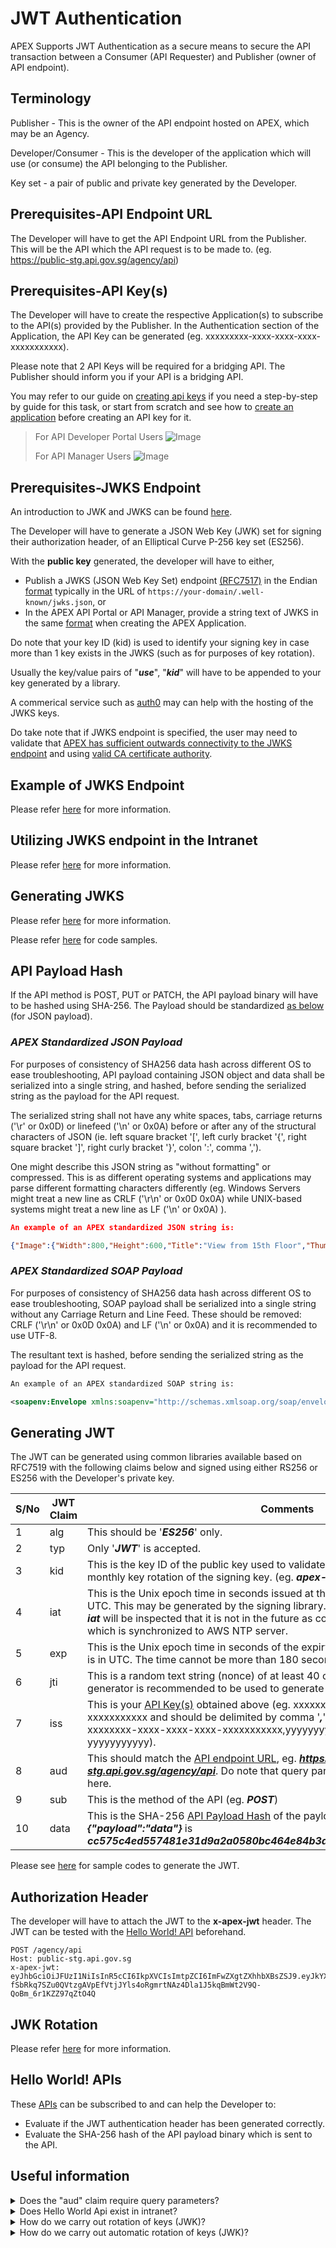 # JWT Authentication

APEX Supports JWT Authentication as a secure means to secure the API transaction between a Consumer (API Requester) and Publisher (owner of API endpoint).

## Terminology

Publisher - This is the owner of the API endpoint hosted on APEX, which may be an Agency.

Developer/Consumer - This is the developer of the application which will use (or consume) the API belonging to the Publisher.

Key set - a pair of public and private key generated by the Developer.

## Prerequisites-API Endpoint URL

The Developer will have to get the API Endpoint URL from the Publisher. This will be the API which the API request is to be made to. (eg. <https://public-stg.api.gov.sg/agency/api>)

## Prerequisites-API Key(s)

The Developer will have to create the respective Application(s) to subscribe to the API(s) provided by the Publisher. In the Authentication section of the Application, the API Key can be generated (eg. xxxxxxxxx-xxxx-xxxx-xxxx-xxxxxxxxxxx).

Please note that 2 API Keys will be required for a bridging API. The Publisher should inform you if your API is a bridging API.

You may refer to our guide on [creating api keys](sections/consuming/api-keys) if you need a step-by-step by guide for this task, or start from scratch and see how to [create an application](sections/consuming/create-application) before creating an API key for it.

> For API Developer Portal Users ![Image](./_assets/api-key-portal-3.png)
>
> For API Manager Users ![Image](./_assets/api-key-manager-1.png)

## Prerequisites-JWKS Endpoint

An introduction to JWK and JWKS can be found [here](sections/auth/jwks).

The Developer will have to generate a JSON Web Key (JWK) set for signing their authorization header, of an Elliptical Curve P-256 key set (ES256).

With the **public key** generated, the developer will have to either,

- Publish a JWKS (JSON Web Key Set) endpoint [(RFC7517)](https://www.rfc-editor.org/rfc/rfc7517#appendix-A.1) in the Endian [format](#example-of-jwks) typically in the URL of `https://your-domain/.well-known/jwks.json`, or
- In the APEX API Portal or API Manager, provide a string text of JWKS in the same [format](#example-of-jwks) when creating the APEX Application.

Do note that your key ID (kid) is used to identify your signing key in case more than 1 key exists in the JWKS (such as for purposes of key rotation).

Usually the key/value pairs of "**_use_**", "**_kid_**" will have to be appended to your key generated by a library.

A commerical service such as [auth0](https://auth0.com/docs/secure/tokens/json-web-tokens/json-web-key-sets#:~:text=The%20JSON%20Web%20Key%20Set,signing%20JWTs%3A%20RS256%20and%20HS256.) may can help with the hosting of the JWKS keys.

Do take note that if JWKS endpoint is specified, the user may need to validate that [APEX has sufficient outwards connectivity to the JWKS endpoint](sections/troubleshooting/network) and using [valid CA certificate authority](sections/faqs/trusted-cert-authorities).

## Example of JWKS Endpoint

Please refer [here](sections/auth/jwks#example-of-jwks-endpoint) for more information.

## Utilizing JWKS endpoint in the Intranet

Please refer [here](sections/auth/jwks#utilizing-jwks-endpoint-in-the-intranet) for more information.

## Generating JWKS

Please refer [here](sections/auth/jwks#generating-jwks) for more information.

Please refer [here](sections/auth/jwt-sample) for code samples.

## API Payload Hash

If the API method is POST, PUT or PATCH, the API payload binary will have to be hashed using SHA-256. The Payload should be standardized [as below](#apex-standardized-json-payload) (for JSON payload).

### _APEX Standardized JSON Payload_

For purposes of consistency of SHA256 data hash across different OS to ease troubleshooting, API payload containing JSON object and data shall be serialized into a single string, and hashed, before sending the serialized string as the payload for the API request.

The serialized string shall not have any white spaces, tabs, carriage returns ('\r' or 0x0D) or linefeed ('\n' or 0x0A) before or after any of the structural characters of JSON (ie. left square bracket '[', left curly bracket '{', right square bracket ']', right curly bracket '}', colon ':', comma ',').

One might describe this JSON string as "without formatting" or compressed.
This is as different operating systems and applications may parse different formatting characters differently (eg. Windows Servers might treat a new line as CRLF ('\r\n' or 0x0D 0x0A) while UNIX-based systems might treat a new line as LF ('\n' or 0x0A) ).

```JSON
An example of an APEX standardized JSON string is:

{"Image":{"Width":800,"Height":600,"Title":"View from 15th Floor","Thumbnail":{"Url":"http://www.example.com/image/481989943","Height": 125,"Width":100},"Animated":false,"IDs":[116,943,234,38793]}}
```

### _APEX Standardized SOAP Payload_

For purposes of consistency of SHA256 data hash across different OS to ease troubleshooting, SOAP payload shall be serialized into a single string without any Carriage Return and Line Feed. These should be removed: CRLF ('\r\n' or 0x0D 0x0A) and LF ('\n' or 0x0A) and it is recommended to use UTF-8.

The resultant text is hashed, before sending the serialized string as the payload for the API request.

```xml
An example of an APEX standardized SOAP string is:

<soapenv:Envelope xmlns:soapenv="http://schemas.xmlsoap.org/soap/envelope/" xmlns:ns="https://www.w3schools.com/xml/"><soapenv:Header/><soapenv:Body><ns:CelsiusToFahrenheit><!--Optional:--><ns:Celsius>23</ns:Celsius></ns:CelsiusToFahrenheit></soapenv:Body></soapenv:Envelope>
```

## Generating JWT

The JWT can be generated using common libraries available based on RFC7519 with the following claims below and signed using either RS256 or ES256 with the Developer's private key.

| S/No | JWT Claim | Comments                                                                                                                                                                                                                                                                                                           |
| ---- | --------- | ------------------------------------------------------------------------------------------------------------------------------------------------------------------------------------------------------------------------------------------------------------------------------------------------------------------ |
| 1    | alg       | This should be '**_ES256_**' only.                                                                                                                                                                                                                                                                                 |
| 2    | typ       | Only '**_JWT_**' is accepted.                                                                                                                                                                                                                                                                                      |
| 3    | kid       | This is the key ID of the public key used to validate signature. APEX recommends monthly key rotation of the signing key. (eg. **_apex-example_**)                                                                                                                                                                 |
| 4    | iat       | This is the Unix epoch time in seconds issued at the of API call. The time zone is in UTC. This may be generated by the signing library. While **_nbf_** claim is not required, **_iat_** will be inspected that it is not in the future as compared to APEX's date/time, which is synchronized to AWS NTP server. |
| 5    | exp       | This is the Unix epoch time in seconds of the expiry time of this JWT. The time zone is in UTC. The time cannot be more than 180 seconds from the **_iat_**.                                                                                                                                                       |
| 6    | jti       | This is a random text string (nonce) of at least 40 characters. A random UUIDv4 generator is recommended to be used to generate this.                                                                                                                                                                              |
| 7    | iss       | This is your [API Key(s)](#prerequisites-api-keys) obtained above (eg. xxxxxxxx-xxxx-xxxx-xxxx-xxxxxxxxxxx and should be delimited by comma '**_,_**' if there are 2 keys (eg. xxxxxxxx-xxxx-xxxx-xxxx-xxxxxxxxxxx,yyyyyyyy-yyyy-yyyy-yyyy-yyyyyyyyyyy).                                                           |
| 8    | aud       | This should match the [API endpoint URL](#prerequisites-api-endpoint-url), eg. **_https://public-stg.api.gov.sg/agency/api_**. Do note that query parameters are NOT to be included here.                                                                                                                          |
| 9    | sub       | This is the method of the API (eg. **_POST_**)                                                                                                                                                                                                                                                                     |
| 10   | data      | This is the SHA-256 [API Payload Hash](#api-payload-hash) of the payload of API.(eg. SHA-256 hash of **_{"payload":"data"}_** is **_cc575c4ed557481e31d9a2a0580bc464e84b3a79c5fc94e4fd94ba33b3e54dbc_**                                                                                                            |

Please see [here](sections/auth/jwt-sample#jwt-authentication) for sample codes to generate the JWT.

## Authorization Header

The developer will have to attach the JWT to the **x-apex-jwt** header. The JWT can be tested with the [Hello World! API](sections/auth/jwt-hello-world) beforehand.

```
POST /agency/api
Host: public-stg.api.gov.sg
x-apex-jwt: eyJhbGciOiJFUzI1NiIsInR5cCI6IkpXVCIsImtpZCI6ImFwZXgtZXhhbXBsZSJ9.eyJkYXRhIjoiY2M1NzVjNGVkNTU3NDgxZTMxZDlhMmEwNTgwYmM0NjRlODRiM2E3OWM1ZmM5NGU0ZmQ5NGJhMzNiM2U1NGRiYyIsImlhdCI6MTY2NzAyMDM2MSwiZXhwIjoxNjY3MDIwNTQxLCJhdWQiOiJodHRwczovL3B1YmxpYy1zdGcuYXBpLmdvdi5zZy9hZ2VuY3kvYXBpIiwiaXNzIjoieHh4eHh4eHgteHh4eC14eHh4LXh4eHgteHh4eHh4eHh4eHgseXl5eXl5eXkteXl5eS15eXl5LXl5eXkteXl5eXl5eXl5eXkiLCJzdWIiOiJQT1NUIiwianRpIjoiZWZhNjZlMWQtNjNjMS00MGViLWFkMWMtZmVkMTQ5OGYxMWU3In0.UzQzgMlFWJ-fSbRkq7SZu0QVtzgAVpEfVtjJYls4oRgmrtNAz4Dla1J5kqBmWt2V9Q-QoBm_6r1KZZ97qZtO4Q
```

## JWK Rotation

Please refer [here](sections/auth/jwks#jwk-rotation) for more information.

## Hello World! APIs

These [APIs](sections/auth/jwt-hello-world) can be subscribed to and can help the Developer to:

- Evaluate if the JWT authentication header has been generated correctly.
- Evaluate the SHA-256 hash of the API payload binary which is sent to the API.

## Useful information

<details>
<summary>Does the "aud" claim require query parameters?</summary>

"aud" claim is defined to exclude query parameters.
</details>

<details>
<summary>Does Hello World Api exist in intranet?</summary>

Yes, Hello World exists both in internet and intranet zone, with domains public-stg.api.gov.sg and gw-stg.int.api.gov.sg.
</details>

<details>
<summary>How do we carry out rotation of keys (JWK)?</summary>

As the consumer, your application would be involved in signing of the JWT using the private key.
Generate a new key with a new Key ID and add it to the JWKS endpoint ahead of time.  When the key is rotated, sign with the key with the new Key ID.
Do note however that JWKS caching in APEX servers is 1 hour hence it is still recommended to automate this for an off-peak rotation.
</details>

<details>
<summary>How do we carry out automatic rotation of keys (JWK)?</summary>

As the consumer, your application would be involved in signing of the JWT using the private key.
Hence if your organization is able to host the public key in the form of a JWKS endpoint, you would be able to update the JWKS endpoint whenever you create a new private key for signing. Hence key rotation can be effected programatically with no human intervention.
Do note however that JWKS caching in APEX servers is 1 hour hence you would have to update the JWKS endpoint at least an hour in advance.
</details>

